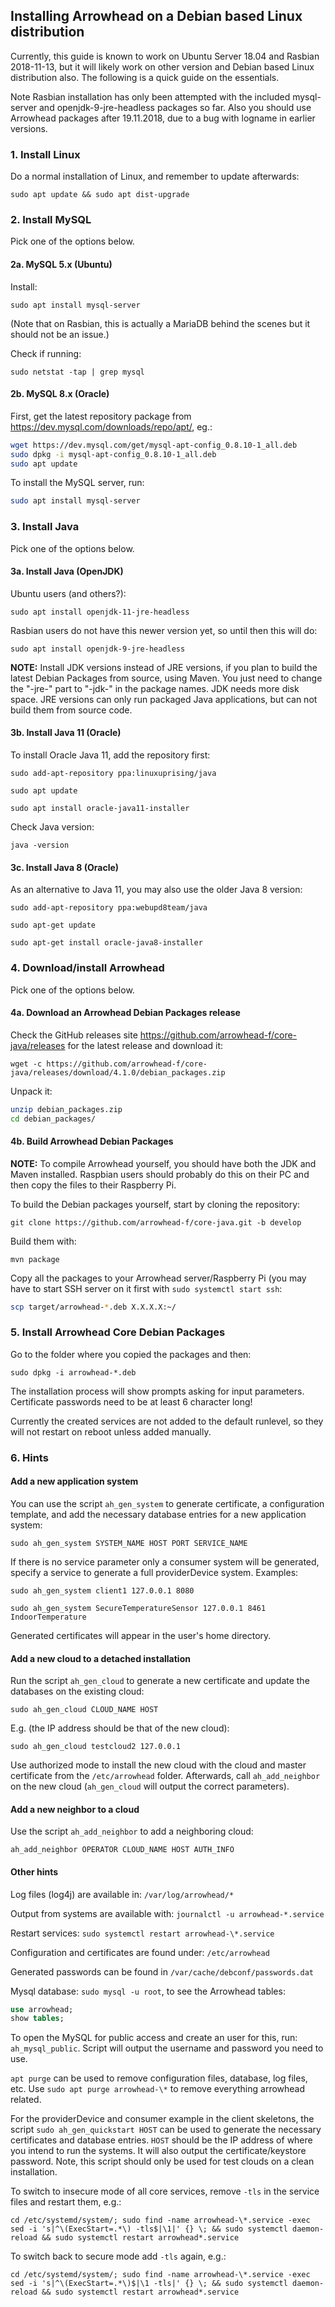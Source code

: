 ## Installing Arrowhead on a Debian based Linux distribution

Currently, this guide is known to work on Ubuntu Server 18.04 and Rasbian 2018-11-13, but it will likely work on other
version and Debian based Linux distribution also. The following is a quick guide on the essentials.

Note Rasbian installation has only been attempted with the included mysql-server and openjdk-9-jre-headless packages so
far. Also you should use Arrowhead packages after 19.11.2018, due to a bug with logname in earlier versions. 

### 1. Install Linux

Do a normal installation of Linux, and remember to update afterwards:

`sudo apt update && sudo apt dist-upgrade`

### 2. Install MySQL

Pick one of the options below.

#### 2a. MySQL 5.x (Ubuntu)

Install:

`sudo apt install mysql-server`

(Note that on Rasbian, this is actually a MariaDB behind the scenes but it should not be an issue.)

Check if running:

`sudo netstat -tap | grep mysql`

#### 2b. MySQL 8.x (Oracle)

First, get the latest repository package from <https://dev.mysql.com/downloads/repo/apt/>, eg.:

```bash
wget https://dev.mysql.com/get/mysql-apt-config_0.8.10-1_all.deb
sudo dpkg -i mysql-apt-config_0.8.10-1_all.deb
sudo apt update
```

To install the MySQL server, run:

```bash
sudo apt install mysql-server
```

### 3. Install Java

Pick one of the options below.

#### 3a. Install Java (OpenJDK)

Ubuntu users (and others?):

`sudo apt install openjdk-11-jre-headless`

Rasbian users do not have this newer version yet, so until then this will do:

`sudo apt install openjdk-9-jre-headless`

**NOTE:** Install JDK versions instead of JRE versions, if you plan to build the latest Debian Packages from source, using Maven. You just need to 
change the "-jre-" part to "-jdk-" in the package names. JDK needs more disk space. JRE versions can only run packaged Java applications, but can 
not build them from source code.

#### 3b. Install Java 11 (Oracle)

To install Oracle Java 11, add the repository first:

`sudo add-apt-repository ppa:linuxuprising/java`

`sudo apt update`

`sudo apt install oracle-java11-installer`

Check Java version:

`java -version`

#### 3c. Install Java 8 (Oracle)

As an alternative to Java 11, you may also use the older Java 8 version:

`sudo add-apt-repository ppa:webupd8team/java`

`sudo apt-get update`

`sudo apt-get install oracle-java8-installer`

### 4. Download/install Arrowhead 

Pick one of the options below.

#### 4a. Download an Arrowhead Debian Packages release

Check the GitHub releases site <https://github.com/arrowhead-f/core-java/releases> for the latest release and download
it: 

`wget -c https://github.com/arrowhead-f/core-java/releases/download/4.1.0/debian_packages.zip`

Unpack it:

```bash
unzip debian_packages.zip
cd debian_packages/
```

#### 4b. Build Arrowhead Debian Packages

**NOTE:** To compile Arrowhead yourself, you should have both the JDK and Maven installed. Raspbian users should probably do this on their PC and then copy the files to their Raspberry Pi.

To build the Debian packages yourself, start by cloning the repository:

`git clone https://github.com/arrowhead-f/core-java.git -b develop`

Build them with:

`mvn package`

Copy all the packages to your Arrowhead server/Raspberry Pi (you may have to start SSH server on it first with `sudo systemctl start ssh`:

```bash
scp target/arrowhead-*.deb X.X.X.X:~/
```

### 5. Install Arrowhead Core Debian Packages

Go to the folder where you copied the packages and then:

`sudo dpkg -i arrowhead-*.deb`

The installation process will show prompts asking for input parameters. Certificate passwords need to be at least 6 
character long!

Currently the created services are not added to the default runlevel, so they will not restart on reboot unless added manually.

### 6. Hints

#### Add a new application system

You can use the script `ah_gen_system` to generate certificate, a configuration template, and add the necessary
database entries for a new application system: 

```sudo ah_gen_system SYSTEM_NAME HOST PORT SERVICE_NAME```

If there is no service parameter only a consumer system will be generated, specify a service to generate a full providerDevice
system. Examples:

```sudo ah_gen_system client1 127.0.0.1 8080```

```sudo ah_gen_system SecureTemperatureSensor 127.0.0.1 8461 IndoorTemperature```

Generated certificates will appear in the user's home directory.

#### Add a new cloud to a detached installation

Run the script `ah_gen_cloud` to generate a new certificate and update the databases on the existing cloud: 

```sudo ah_gen_cloud CLOUD_NAME HOST```

E.g. (the IP address should be that of the new cloud):

```sudo ah_gen_cloud testcloud2 127.0.0.1```

Use authorized mode to install the new cloud with the cloud and master certificate from the `/etc/arrowhead` folder.
Afterwards, call `ah_add_neighbor` on the new cloud (`ah_gen_cloud` will output the correct parameters).

#### Add a new neighbor to a cloud

Use the script `ah_add_neighbor` to add a neighboring cloud:

```ah_add_neighbor OPERATOR CLOUD_NAME HOST AUTH_INFO```

#### Other hints

Log files (log4j) are available in: `/var/log/arrowhead/*`

Output from systems are available with: `journalctl -u arrowhead-*.service`

Restart services: `sudo systemctl restart arrowhead-\*.service`

Configuration and certificates are found under: `/etc/arrowhead`

Generated passwords can be found in `/var/cache/debconf/passwords.dat`

Mysql database: `sudo mysql -u root`, to see the Arrowhead tables:

```SQL
use arrowhead;
show tables;
```

To open the MySQL for public access and create an user for this, run: `ah_mysql_public`. Script will output the username
and password you need to use.

`apt purge` can be used to remove configuration files, database, log files, etc. Use `sudo apt purge arrowhead-\*` to
remove everything arrowhead related.

For the providerDevice and consumer example in the client skeletons, the script `sudo ah_gen_quickstart HOST` can be used to
generate the necessary certificates and database entries. `HOST` should be the IP address of where you intend to run
the systems. It will also output the certificate/keystore password. Note,
this script should only be used for test clouds on a clean installation.

To switch to insecure mode of all core services, remove `-tls` in the service files and restart them, e.g.:

`cd /etc/systemd/system/; sudo find -name arrowhead-\*.service -exec sed -i 's|^\(ExecStart=.*\) -tls$|\1|' {} \; && sudo systemctl daemon-reload && sudo systemctl restart arrowhead*.service`

To switch back to secure mode add `-tls` again, e.g.:

`cd /etc/systemd/system/; sudo find -name arrowhead-\*.service -exec sed -i 's|^\(ExecStart=.*\)$|\1 -tls|' {} \; && sudo systemctl daemon-reload && sudo systemctl restart arrowhead*.service`
